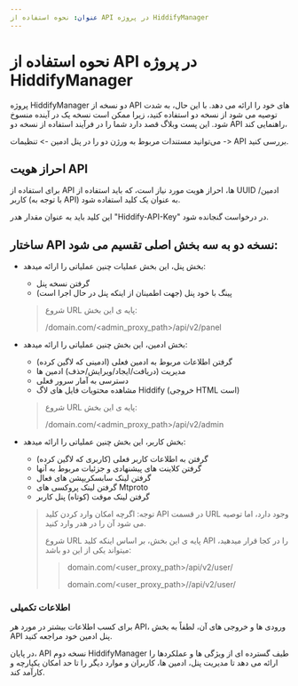 ```yaml
---
عنوان: نحوه استفاده از API در پروژه HiddifyManager
---
```


# نحوه استفاده از API در پروژه HiddifyManager

پروژه HiddifyManager دو نسخه از API های خود را ارائه می دهد. با این حال، به شدت توصیه می شود از نسخه دو استفاده کنید، زیرا ممکن است نسخه یک در آینده منسوخ شود. این پست وبلاگ قصد دارد شما را در فرآیند استفاده از نسخه دو API راهنمایی کند،

می‌توانید مستندات مربوط به ورژن دو را در پنل ادمین -> تنظیمات -> API بررسی کنید.

## احراز هویت API
برای استفاده از API ها، احراز هویت مورد نیاز است، که باید استفاده از UUID ادمین/کاربر (با توجه به API) به عنوان یک کلید استفاده شود.

این کلید باید به عنوان مقدار هدر "Hiddify-API-Key" در درخواست گنجانده شود.
## ساختار API نسخه دو به سه بخش اصلی تقسیم می شود:
- بخش پنل، این بخش عملیات چنین عملیاتی را ارائه میدهد:
     - گرفتن نسخه پنل
     - پینگ با خود پنل (جهت اطمینان از اینکه پنل در حال اجرا است)

   >شروع URL پایه ی این بخش:
   > 
   >/domain.com/<admin_proxy_path>/api/v2/panel

- بخش ادمین، این بخش چنین عملیاتی را ارائه میدهد:
     - گرفتن اطلاعات مربوط به ادمین فعلی (ادمینی که لاگین کرده)
     - مدیریت (دریافت/ایجاد/ویرایش/حذف) ادمین ها
     - دسترسی به آمار سرور فعلی
     - مشاهده محتویات فایل های لاگ Hiddify (خروجی HTML است)

   > شروع URL پایه ی این بخش:
  >
  > /domain.com/<admin_proxy_path>/api/v2/admin

- بخش کاربر، این بخش چنین عملیاتی را ارائه میدهد:
     - گرفتن به اطلاعات کاربر فعلی (کاربری که لاگین کرده)
     - گرفتن کلاینت های پیشنهادی و جزئیات مربوط به آنها
     - گرفتن لینک سابسکریپشن های فعال
     - گرفتن لینک پروکسی های Mtproto
     - گرفتن لینک موقت (کوتاه) پنل کاربر
   > توجه: اگرچه امکان وارد کردن کلید API در قسمت URL وجود دارد، اما توصیه می شود آن را در هدر وارد کنید.
   >
   > شروع URL پایه ی این بخش، بر اساس اینکه کلید API را در کجا قرار میدهید، میتواند یکی از این دو باشد:
   >> domain.com/<user_proxy_path>/api/v2/user/
   >>
   >> domain.com/<user_proxy_path>/<uuid>/api/v2/user/

### اطلاعات تکمیلی
برای کسب اطلاعات بیشتر در مورد هر API، ورودی ها و خروجی های آن، لطفاً به بخش API پنل ادمین خود مراجعه کنید.

در پایان، API نسخه دوم HiddifyManager طیف گسترده ای از ویژگی ها و عملکردها را ارائه می دهد تا مدیریت پنل، ادمین ها، کاربران و موارد دیگر را تا حد امکان یکپارچه و کارآمد کند.
